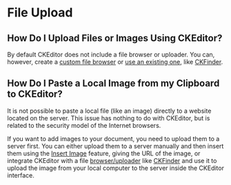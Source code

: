 # File Upload


## How Do I Upload Files or Images Using CKEditor?

By default CKEditor does not include a file browser or uploader. You can, however, create a [custom file browser](#!/guide/dev_file_browser_custom) or [use an existing one](#!/guide/dev_file_browser), like [CKFinder](http://ckfinder.com/).


## How Do I Paste a Local Image from my Clipboard to CKEditor?

It is not possible to paste a local file (like an image) directly to a website located on the server. This issue has nothing to do with CKEditor, but is related to the security model of the Internet browsers.

If you want to add images to your document, you need to upload them to a server first. You can either upload them to a server manually and then insert them using the [Insert Image](#!/guide/user_rich_text_image) feature, giving the URL of the image, or integrate CKEditor with a file [browser/uploader](#!/guide/dev_file_browser) like [CKFinder](http://ckfinder.com/) and use it to upload the image from your local computer to the server inside the CKEditor interface.